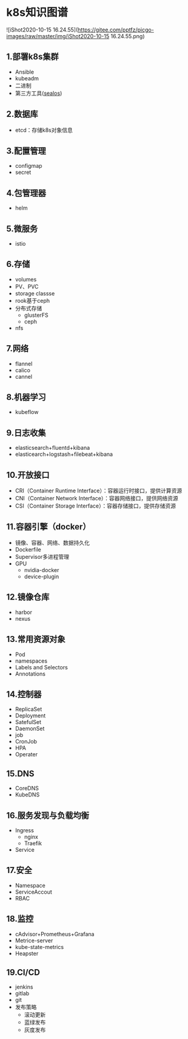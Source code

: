# k8s知识图谱



![iShot2020-10-15 16.24.55](https://gitee.com/pptfz/picgo-images/raw/master/img/iShot2020-10-15 16.24.55.png)







## 1.部署k8s集群

- Ansible
- kubeadm
- 二进制
- 第三方工具([sealos](https://sealyun.com/))



## 2.数据库

- etcd：存储k8s对象信息



## 3.配置管理

- configmap
- secret



## 4.包管理器

- helm



## 5.微服务

- istio



## 6.存储

- volumes
- PV、PVC
- storage classse
- rook基于ceph
- 分布式存储
  - glusterFS
  - ceph
- nfs



## 7.网络

- flannel
- calico
- cannel



## 8.机器学习

- kubeflow



## 9.日志收集

- elasticsearch+fluentd+kibana
- elasticearch+logstash+filebeat+kibana





## 10.开放接口

- CRI（Container Runtime Interface）：容器运行时接口，提供计算资源
- CNI（Container Network Interface）：容器网络接口，提供网络资源
- CSI（Container Storage Interface）：容器存储接口，提供存储资源





## 11.容器引擎（docker）

- 镜像、容器、网络、数据持久化
- Dockerfile
- Supervisor多进程管理
- GPU
  - nvidia-docker
  - device-plugin



## 12.镜像仓库

- harbor
- nexus



## 13.常用资源对象

- Pod
- namespaces
- Labels and Selectors
- Annotations



## 14.控制器

- ReplicaSet
- Deployment
- SatefulSet
- DaemonSet
- job
- CronJob
- HPA
- Operater



## 15.DNS

- CoreDNS
- KubeDNS



## 16.服务发现与负载均衡

- Ingress
  - nginx
  - Traefik
- Service



## 17.安全

- Namespace
- ServiceAccout
- RBAC



## 18.监控

- cAdvisor+Prometheus+Grafana
- Metrice-server
- kube-state-metrics
- Heapster



## 19.CI/CD

- jenkins
- gitlab
- git
- 发布策略
  - 滚动更新
  - 蓝绿发布
  - 灰度发布